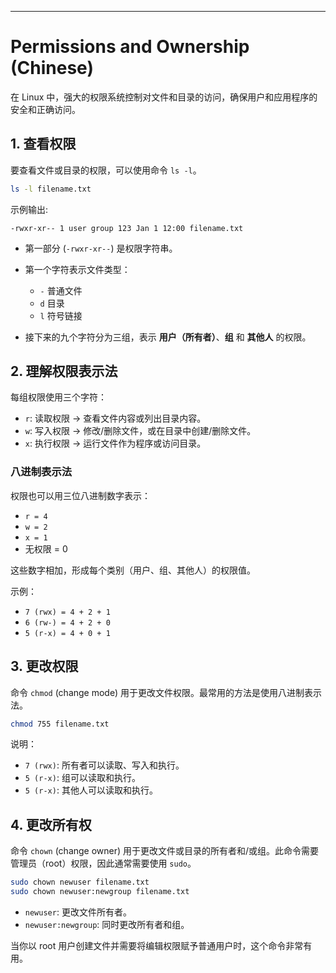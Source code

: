 ---

# Permissions and Ownership (Chinese)

在 Linux 中，强大的权限系统控制对文件和目录的访问，确保用户和应用程序的安全和正确访问。

## 1. 查看权限

要查看文件或目录的权限，可以使用命令 `ls -l`。

```bash
ls -l filename.txt
```

示例输出:

```
-rwxr-xr-- 1 user group 123 Jan 1 12:00 filename.txt
```

* 第一部分 (`-rwxr-xr--`) 是权限字符串。
* 第一个字符表示文件类型：

  * `-` 普通文件
  * `d` 目录
  * `l` 符号链接
* 接下来的九个字符分为三组，表示 **用户（所有者）**、**组** 和 **其他人** 的权限。

## 2. 理解权限表示法

每组权限使用三个字符：

* `r`: 读取权限 → 查看文件内容或列出目录内容。
* `w`: 写入权限 → 修改/删除文件，或在目录中创建/删除文件。
* `x`: 执行权限 → 运行文件作为程序或访问目录。

### 八进制表示法

权限也可以用三位八进制数字表示：

* `r = 4`
* `w = 2`
* `x = 1`
* 无权限 = 0

这些数字相加，形成每个类别（用户、组、其他人）的权限值。

示例：

* `7 (rwx) = 4 + 2 + 1`
* `6 (rw-) = 4 + 2 + 0`
* `5 (r-x) = 4 + 0 + 1`

## 3. 更改权限

命令 `chmod` (change mode) 用于更改文件权限。最常用的方法是使用八进制表示法。

```bash
chmod 755 filename.txt
```

说明：

* `7 (rwx)`: 所有者可以读取、写入和执行。
* `5 (r-x)`: 组可以读取和执行。
* `5 (r-x)`: 其他人可以读取和执行。

## 4. 更改所有权

命令 `chown` (change owner) 用于更改文件或目录的所有者和/或组。此命令需要管理员（root）权限，因此通常需要使用 `sudo`。

```bash
sudo chown newuser filename.txt
sudo chown newuser:newgroup filename.txt
```

* `newuser`: 更改文件所有者。
* `newuser:newgroup`: 同时更改所有者和组。

当你以 root 用户创建文件并需要将编辑权限赋予普通用户时，这个命令非常有用。

